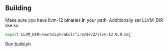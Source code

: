 
## Building

Make sure you have llvm-12 binaries in your path.
Additionally set LLVM_DIR like so

```bash
export LLVM_DIR=/workdisk/akul/fire/dev2/llvm-12.0.0.obj
```

Run build.sh
